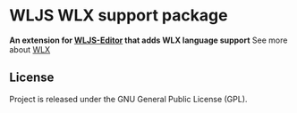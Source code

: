 # WLJS WLX support package
**An extension for [WLJS-Editor](https://github.com/JerryI/wljs-editor) that adds WLX language support**
See more about [WLX](https://jerryi.github.io/wlx-docs/)

## License
Project is released under the GNU General Public License (GPL).

